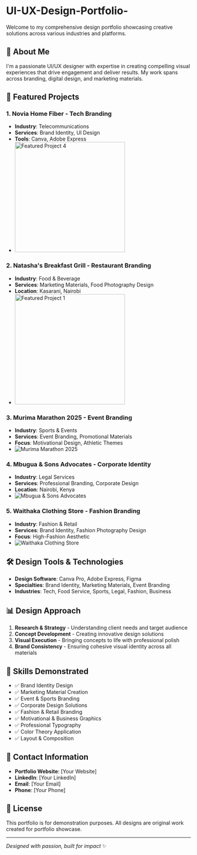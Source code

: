 # UI-UX-Design-Portfolio-
Welcome to my comprehensive design portfolio showcasing creative solutions across various industries and platforms.

## 👋 About Me

I'm a passionate UI/UX designer with expertise in creating compelling visual experiences that drive engagement and deliver results. My work spans across branding, digital design, and marketing materials.

## 🚀 Featured Projects

### 1. Novia Home Fiber - Tech Branding
- **Industry**: Telecommunications
- **Services**: Brand Identity, UI Design
- **Tools**: Canva, Adobe Express
- <img src="https://github.com/DavidGitonga/UI-UX-Design-Portfolio-/blob/main/Untitled%20(3).png?raw=true" alt="Featured Project 4" width="300"/>

### 2. Natasha's Breakfast Grill - Restaurant Branding
- **Industry**: Food & Beverage
- **Services**: Marketing Materials, Food Photography Design
- **Location**: Kasarani, Nairobi
- <img src="https://github.com/DavidGitonga/UI-UX-Design-Portfolio-/blob/main/Untitled%20(19).png?raw=true" alt="Featured Project 1" width="300"/>

### 3. Murima Marathon 2025 - Event Branding
- **Industry**: Sports & Events
- **Services**: Event Branding, Promotional Materials
- **Focus**: Motivational Design, Athletic Themes
- ![Murima Marathon 2025](MURIMA%20Marathon%202025.webp)

### 4. Mbugua & Sons Advocates - Corporate Identity
- **Industry**: Legal Services
- **Services**: Professional Branding, Corporate Design
- **Location**: Nairobi, Kenya
- ![Mbugua & Sons Advocates](MBUGUA%20%26%20SONS%20ADVOCATES%20Legal%20Services.png)

### 5. Waithaka Clothing Store - Fashion Branding
- **Industry**: Fashion & Retail
- **Services**: Brand Identity, Fashion Photography Design
- **Focus**: High-Fashion Aesthetic
- ![Waithaka Clothing Store](WAITHAKA%20CLOTHING%20STORE%20Fashion%20Focus.png)

## 🛠️ Design Tools & Technologies

- **Design Software**: Canva Pro, Adobe Express, Figma
- **Specialties**: Brand Identity, Marketing Materials, Event Branding
- **Industries**: Tech, Food Service, Sports, Legal, Fashion, Business

## 📊 Design Approach

1. **Research & Strategy** - Understanding client needs and target audience
2. **Concept Development** - Creating innovative design solutions
3. **Visual Execution** - Bringing concepts to life with professional polish
4. **Brand Consistency** - Ensuring cohesive visual identity across all materials

## 🎯 Skills Demonstrated

- ✅ Brand Identity Design
- ✅ Marketing Material Creation
- ✅ Event & Sports Branding
- ✅ Corporate Design Solutions
- ✅ Fashion & Retail Branding
- ✅ Motivational & Business Graphics
- ✅ Professional Typography
- ✅ Color Theory Application
- ✅ Layout & Composition

## 📱 Contact Information

- **Portfolio Website**: [Your Website]
- **LinkedIn**: [Your LinkedIn]
- **Email**: [Your Email]
- **Phone**: [Your Phone]

## 📄 License

This portfolio is for demonstration purposes. All designs are original work created for portfolio showcase.

---

*Designed with passion, built for impact* ✨
